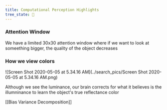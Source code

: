 ```yaml
---
title: Computational Perception Highlights
tree_state: 🌱
---
```


### Attention Window

We have a limited 30x30 attention window where if we want to look at someething bigger, the quality of the object decreases

### How we view colors

![Screen Shot 2020-05-05 at 5.34.16 AM](../search_pics/Screen Shot 2020-05-05 at 5.34.16 AM.png)

Although we see the luminance, our brain corrects for what it believes is the illumninance to learn the object's true reflectance color

[[Bias Variance Decomposition]]